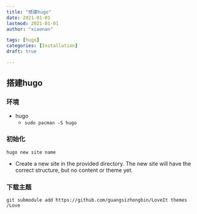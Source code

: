 ```yaml
---
title: "搭建hugo"
date: 2021-01-01
lastmod: 2021-01-01
author: "xiaonan"

tags: [hugo]
categories: [Installation]
draft: true

---
```


## 搭建hugo

### 环境

- hugo
	- `sudo pacman -S hugo`

### 初始化

```
hugo new site name
```

- Create a new site in the provided directory. The new site will have the correct structure, but no content or theme yet.

### 下载主题

```
git submodule add https://github.com/guangsizhongbin/LoveIt themes  
/Love
```
